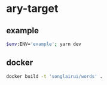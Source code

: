# ary-target

## example

```bash
$env:ENV='example'; yarn dev
```

## docker

```bash
docker build -t 'songlairui/words' .
```
